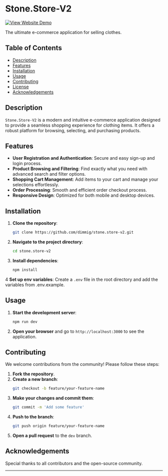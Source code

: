 # Stone.Store-V2

[![View Website Demo](https://img.shields.io/badge/View%20Website%20Demo-%E2%9C%94-blue)](https://www.stone-store.store/)

The ultimate e-commerce application for selling clothes.


## Table of Contents
- [Description](#description)
- [Features](#features)
- [Installation](#installation)
- [Usage](#usage)
- [Contributing](#contributing)
- [License](#license)
- [Acknowledgements](#acknowledgements)

## Description
`Stone.Store-V2` is a modern and intuitive e-commerce application designed to provide a seamless shopping experience for clothing items. It offers a robust platform for browsing, selecting, and purchasing products.

## Features
- **User Registration and Authentication**: Secure and easy sign-up and login process.
- **Product Browsing and Filtering**: Find exactly what you need with advanced search and filter options.
- **Shopping Cart Management**: Add items to your cart and manage your selections effortlessly.
- **Order Processing**: Smooth and efficient order checkout process.
- **Responsive Design**: Optimized for both mobile and desktop devices.

## Installation
1. **Clone the repository**:
   ```bash
   git clone https://github.com/dimmig/stone.store-v2.git
   ```
2. **Navigate to the project directory**:
   ```bash
   cd stone.store-v2
   ```
3. **Install dependencies**:
   ```bash
   npm install
   ```
4 **Set up env variables**:
   Create a `.env` file in the root directory and add the variables from .env.example.
   
   

## Usage
1. **Start the development server**:
   ```bash
   npm run dev
   ```
2. **Open your browser** and go to `http://localhost:3000` to see the application.

## Contributing
We welcome contributions from the community! Please follow these steps:
1. **Fork the repository**.
2. **Create a new branch**:
   ```bash
   git checkout -b feature/your-feature-name
   ```
3. **Make your changes and commit them**:
   ```bash
   git commit -m 'Add some feature'
   ```
4. **Push to the branch**:
   ```bash
   git push origin feature/your-feature-name
   ```
5. **Open a pull request** to the `dev` branch.


## Acknowledgements
Special thanks to all contributors and the open-source community.

---
